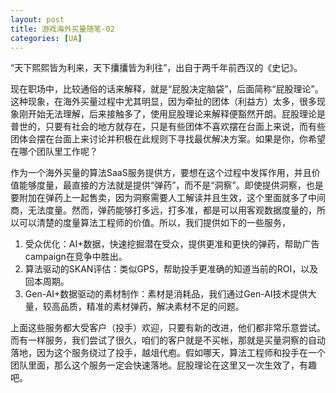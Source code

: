 ```yaml
---
layout: post
title: 游戏海外买量随笔-02
categories: [UA]
---
```


“天下熙熙皆为利来，天下攮攮皆为利往”，出自于两千年前西汉的《史记》。

现在职场中，比较通俗的话来解释，就是“屁股决定脑袋”，后面简称“屁股理论”。这种现象，在海外买量过程中尤其明显，因为牵扯的团体（利益方）太多，很多现象刚开始无法理解，后来接触多了，使用屁股理论来解释便豁然开朗。屁股理论是普世的，只要有社会的地方就存在，只是有些团体不喜欢摆在台面上来说，而有些团体会摆在台面上来讨论并积极在此规则下寻找最优解决方案。如果是你，你希望在哪个团队里工作呢？

作为一个海外买量的算法SaaS服务提供方，要想在这个过程中发挥作用，并且价值能够度量，最直接的方法就是提供“弹药”，而不是“洞察”。即使提供洞察，也是要附加在弹药上一起售卖，因为洞察需要人工解读并且生效，这个里面就多了中间商，无法度量。然而，弹药能够打多远，打多准，都是可以用客观数据度量的，所以可以清楚的度量算法工程师的价值。所以，我们提供如下的一些服务，

1. 受众优化：AI+数据，快速挖掘潜在受众，提供更准和更快的弹药，帮助广告campaign在竞争中胜出。
2. 算法驱动的SKAN评估：类似GPS，帮助投手更准确的知道当前的ROI，以及回本周期。
3. Gen-AI+数据驱动的素材制作：素材是消耗品，我们通过Gen-AI技术提供大量，较高品质，精准的素材弹药，解决素材不足的问题。

上面这些服务都大受客户（投手）欢迎，只要有新的改进，他们都非常乐意尝试。而有一样服务，我们尝试了很久，咱们的客户就是不买帐，那就是买量洞察的自动落地，因为这个服务绕过了投手，越俎代庖。假如哪天，算法工程师和投手在一个团队里面，那么这个服务一定会快速落地。屁股理论在这里又一次生效了，有趣吧。

